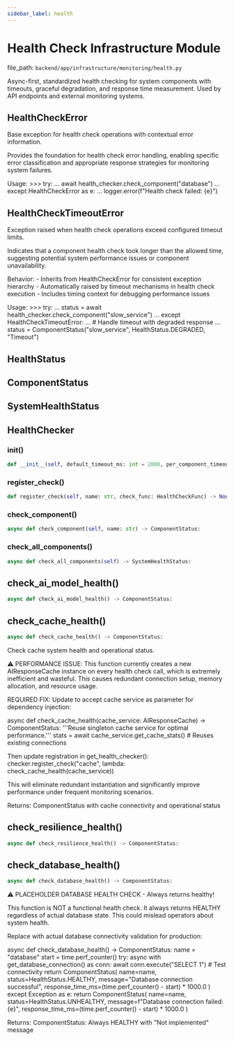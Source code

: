 ```yaml
---
sidebar_label: health
---
```


# Health Check Infrastructure Module

  file_path: `backend/app/infrastructure/monitoring/health.py`

Async-first, standardized health checking for system components with timeouts,
graceful degradation, and response time measurement. Used by API endpoints and
external monitoring systems.

## HealthCheckError

Base exception for health check operations with contextual error information.

Provides the foundation for health check error handling, enabling specific error
classification and appropriate response strategies for monitoring system failures.

Usage:
    >>> try:
    ...     await health_checker.check_component("database")
    ... except HealthCheckError as e:
    ...     logger.error(f"Health check failed: {e}")

## HealthCheckTimeoutError

Exception raised when health check operations exceed configured timeout limits.

Indicates that a component health check took longer than the allowed time,
suggesting potential system performance issues or component unavailability.

Behavior:
    - Inherits from HealthCheckError for consistent exception hierarchy
    - Automatically raised by timeout mechanisms in health check execution
    - Includes timing context for debugging performance issues
    
Usage:
    >>> try:
    ...     status = await health_checker.check_component("slow_service")
    ... except HealthCheckTimeoutError:
    ...     # Handle timeout with degraded response
    ...     status = ComponentStatus("slow_service", HealthStatus.DEGRADED, "Timeout")

## HealthStatus

## ComponentStatus

## SystemHealthStatus

## HealthChecker

### __init__()

```python
def __init__(self, default_timeout_ms: int = 2000, per_component_timeouts_ms: Optional[Dict[str, int]] = None, retry_count: int = 1, backoff_base_seconds: float = 0.1) -> None:
```

### register_check()

```python
def register_check(self, name: str, check_func: HealthCheckFunc) -> None:
```

### check_component()

```python
async def check_component(self, name: str) -> ComponentStatus:
```

### check_all_components()

```python
async def check_all_components(self) -> SystemHealthStatus:
```

## check_ai_model_health()

```python
async def check_ai_model_health() -> ComponentStatus:
```

## check_cache_health()

```python
async def check_cache_health() -> ComponentStatus:
```

Check cache system health and operational status.

⚠️ PERFORMANCE ISSUE: This function currently creates a new AIResponseCache 
instance on every health check call, which is extremely inefficient and wasteful.
This causes redundant connection setup, memory allocation, and resource usage.

REQUIRED FIX: Update to accept cache service as parameter for dependency injection:

async def check_cache_health(cache_service: AIResponseCache) -> ComponentStatus:
    '''Reuse singleton cache service for optimal performance.'''
    stats = await cache_service.get_cache_stats()  # Reuses existing connections
    
Then update registration in get_health_checker():
checker.register_check("cache", lambda: check_cache_health(cache_service))

This will eliminate redundant instantiation and significantly improve performance
under frequent monitoring scenarios.

Returns:
    ComponentStatus with cache connectivity and operational status

## check_resilience_health()

```python
async def check_resilience_health() -> ComponentStatus:
```

## check_database_health()

```python
async def check_database_health() -> ComponentStatus:
```

⚠️ PLACEHOLDER DATABASE HEALTH CHECK - Always returns healthy!

This function is NOT a functional health check. It always returns HEALTHY
regardless of actual database state. This could mislead operators about
system health.

Replace with actual database connectivity validation for production:

async def check_database_health() -> ComponentStatus:
    name = "database"
    start = time.perf_counter()
    try:
        async with get_database_connection() as conn:
            await conn.execute("SELECT 1")  # Test connectivity
        return ComponentStatus(
            name=name, status=HealthStatus.HEALTHY,
            message="Database connection successful",
            response_time_ms=(time.perf_counter() - start) * 1000.0
        )
    except Exception as e:
        return ComponentStatus(
            name=name, status=HealthStatus.UNHEALTHY,
            message=f"Database connection failed: {e}",
            response_time_ms=(time.perf_counter() - start) * 1000.0
        )

Returns:
    ComponentStatus: Always HEALTHY with "Not implemented" message
